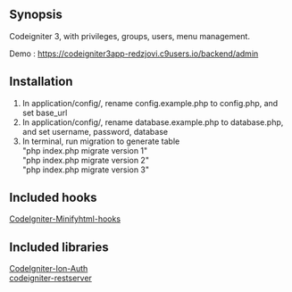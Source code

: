 ## Synopsis

Codeigniter 3, with privileges, groups, users, menu management.

Demo : <a href="https://codeigniter3app-redzjovi.c9users.io/backend/admin">https://codeigniter3app-redzjovi.c9users.io/backend/admin</a>

## Installation

1. In application/config/, rename config.example.php to config.php, and set base_url
1. In application/config/, rename database.example.php to database.php, and set username, password, database
3. In terminal, run migration to generate table<br />
"php index.php migrate version 1"<br />
"php index.php migrate version 2"<br />
"php index.php migrate version 3"

## Included hooks
<a href="https://github.com/johngerome/CodeIgniter-Minifyhtml-hooks">CodeIgniter-Minifyhtml-hooks</a><br />

## Included libraries
<a href="https://github.com/benedmunds/CodeIgniter-Ion-Auth">CodeIgniter-Ion-Auth</a><br />
<a href="https://github.com/chriskacerguis/codeigniter-restserver">codeigniter-restserver</a>